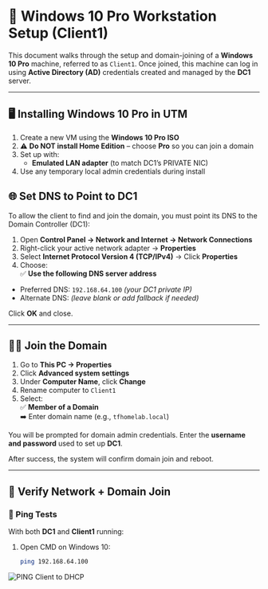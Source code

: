 # 🧍 Windows 10 Pro Workstation Setup (Client1)

This document walks through the setup and domain-joining of a **Windows 10 Pro** machine, referred to as `Client1`. Once joined, this machine can log in using **Active Directory (AD)** credentials created and managed by the **DC1** server.

---

## 🖥️ Installing Windows 10 Pro in UTM

1. Create a new VM using the **Windows 10 Pro ISO**
2. ⚠️ **Do NOT install Home Edition** – choose **Pro** so you can join a domain
3. Set up with:
   - **Emulated LAN adapter** (to match DC1’s PRIVATE NIC)
4. Use any temporary local admin credentials during install

## 🌐 Set DNS to Point to DC1

To allow the client to find and join the domain, you must point its DNS to the Domain Controller (DC1):

1. Open **Control Panel → Network and Internet → Network Connections**
2. Right-click your active network adapter → **Properties**
3. Select **Internet Protocol Version 4 (TCP/IPv4)** → Click **Properties**
4. Choose:  
   ✅ **Use the following DNS server address**

- Preferred DNS: `192.168.64.100` *(your DC1 private IP)*
- Alternate DNS: *(leave blank or add fallback if needed)*

Click **OK** and close.


---

## 🧑‍💻 Join the Domain

1. Go to **This PC → Properties**
2. Click **Advanced system settings**
3. Under **Computer Name**, click **Change**
4. Rename computer to `Client1`
5. Select:  
   ✅ **Member of a Domain**  
   ➡️ Enter domain name (e.g., `tfhomelab.local`)

You will be prompted for domain admin credentials. Enter the **username and password** used to set up **DC1**.

After success, the system will confirm domain join and reboot.


---

## 🔄 Verify Network + Domain Join

### 🧪 Ping Tests

With both **DC1** and **Client1** running:

1. Open CMD on Windows 10:
   ```bash
   ping 192.168.64.100

![PING Client to DHCP](https://github.com/tadiusfrank2001/activedirectorycluster/blob/main/img/PING_CLIENT_TO_DHCP_SERVER.png)
